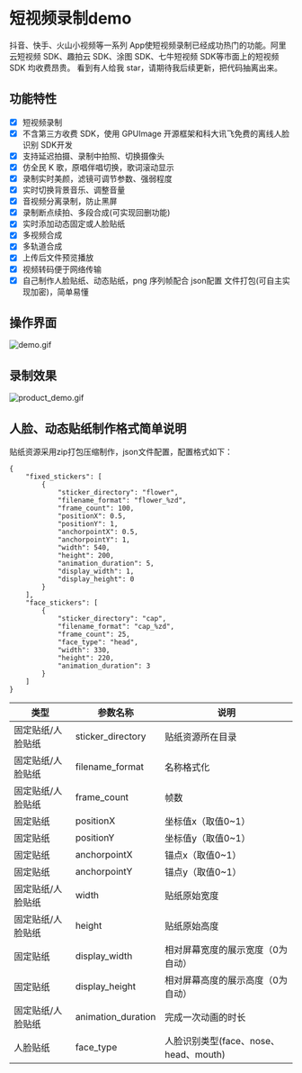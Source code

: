 # 短视频录制demo

抖音、快手、火山小视频等一系列 App使短视频录制已经成功热门的功能。阿里云短视频 SDK、趣拍云 SDK、涂图 SDK、七牛短视频 SDK等市面上的短视频 SDK 均收费昂贵。
看到有人给我 star，请期待我后续更新，把代码抽离出来。

## 功能特性

* [x] 短视频录制
* [x] 不含第三方收费 SDK，使用 GPUImage 开源框架和科大讯飞免费的离线人脸识别 SDK开发
* [x] 支持延迟拍摄、录制中拍照、切换摄像头
* [x] 仿全民 K 歌，原唱伴唱切换，歌词滚动显示
* [x] 录制实时美颜，滤镜可调节参数、强弱程度
* [x] 实时切换背景音乐、调整音量
* [x] 音视频分离录制，防止黑屏
* [x] 录制断点续拍、多段合成(可实现回删功能)
* [x] 实时添加动态固定或人脸贴纸
* [x] 多视频合成
* [x] 多轨道合成
* [x] 上传后文件预览播放 
* [x] 视频转码便于网络传输
* [x] 自己制作人脸贴纸、动态贴纸，png 序列帧配合 json配置 文件打包(可自主实现加密)，简单易懂

## 操作界面

![demo.gif](https://raw.githubusercontent.com/ibubue/BPShortVideoSample/master/demo.gif)

## 录制效果

![product_demo.gif](https://raw.githubusercontent.com/ibubue/BPShortVideoSample/master/product_demo.gif)


## 人脸、动态贴纸制作格式简单说明

贴纸资源采用zip打包压缩制作，json文件配置，配置格式如下：

```
{
    "fixed_stickers": [
        {
            "sticker_directory": "flower",
            "filename_format": "flower_%zd",
            "frame_count": 100,
            "positionX": 0.5,
            "positionY": 1,
            "anchorpointX": 0.5,
            "anchorpointY": 1,
            "width": 540,
            "height": 200,
            "animation_duration": 5,
            "display_width": 1,
            "display_height": 0
        }
    ],
    "face_stickers": [
        {
            "sticker_directory": "cap",
            "filename_format": "cap_%zd",
            "frame_count": 25,
            "face_type": "head",
            "width": 330,
            "height": 220,
            "animation_duration": 3
        }
    ]
}

```

 类型 |参数名称| 说明
---|---|---
固定贴纸/人脸贴纸 | sticker_directory | 贴纸资源所在目录
固定贴纸/人脸贴纸 | filename_format | 名称格式化
固定贴纸/人脸贴纸 | frame_count | 帧数
固定贴纸 | positionX | 坐标值x（取值0~1）
固定贴纸 | positionY | 坐标值y（取值0~1）
固定贴纸 | anchorpointX | 锚点x（取值0~1）
固定贴纸 | anchorpointY | 锚点y（取值0~1）
固定贴纸/人脸贴纸 | width | 贴纸原始宽度
固定贴纸/人脸贴纸 | height | 贴纸原始高度
固定贴纸 | display_width | 相对屏幕宽度的展示宽度（0为自动）
固定贴纸 | display_height | 相对屏幕高度的展示高度（0为自动）
固定贴纸/人脸贴纸 | animation_duration | 完成一次动画的时长
人脸贴纸 | face_type | 人脸识别类型(face、nose、head、mouth)


